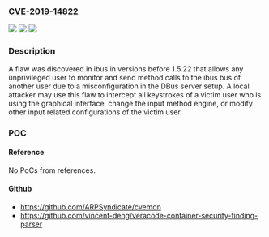 ### [CVE-2019-14822](https://cve.mitre.org/cgi-bin/cvename.cgi?name=CVE-2019-14822)
![](https://img.shields.io/static/v1?label=Product&message=ibus&color=blue)
![](https://img.shields.io/static/v1?label=Version&message=n%2Fa&color=blue)
![](https://img.shields.io/static/v1?label=Vulnerability&message=CWE-862&color=brighgreen)

### Description

A flaw was discovered in ibus in versions before 1.5.22 that allows any unprivileged user to monitor and send method calls to the ibus bus of another user due to a misconfiguration in the DBus server setup. A local attacker may use this flaw to intercept all keystrokes of a victim user who is using the graphical interface, change the input method engine, or modify other input related configurations of the victim user.

### POC

#### Reference
No PoCs from references.

#### Github
- https://github.com/ARPSyndicate/cvemon
- https://github.com/vincent-deng/veracode-container-security-finding-parser

